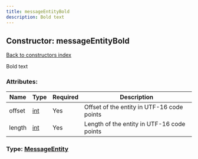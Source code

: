 ```yaml
---
title: messageEntityBold
description: Bold text
---
```

## Constructor: messageEntityBold  
[Back to constructors index](index.md)



Bold text

### Attributes:

| Name     |    Type       | Required | Description |
|----------|---------------|----------|-------------|
|offset|[int](../types/int.md) | Yes|Offset of the entity in UTF-16 code points|
|length|[int](../types/int.md) | Yes|Length of the entity in UTF-16 code points|



### Type: [MessageEntity](../types/MessageEntity.md)


